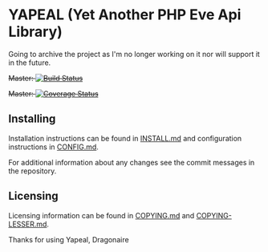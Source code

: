 YAPEAL (Yet Another PHP Eve Api Library)
========================================

Going to archive the project as I'm no longer working on it nor will support it in the future.

~~Master: [![Build Status](https://travis-ci.org/Dragonrun1/yapeal.svg?branch=master)](https://travis-ci.org/Dragonrun1/yapeal)~~

~~Master: [![Coverage Status](https://img.shields.io/coveralls/Dragonrun1/yapeal.svg?branch=master)](https://coveralls.io/r/Dragonrun1/yapeal?branch=master)~~

## Installing

Installation instructions can be found in [INSTALL.md](INSTALL.md) and
configuration instructions in [CONFIG.md](CONFIG.md).

For additional information about any changes see the commit messages in the
repository.

## Licensing

Licensing information can be found in [COPYING.md](COPYING.md) and
[COPYING-LESSER.md](COPYING-LESSER.md).

Thanks for using Yapeal, Dragonaire
